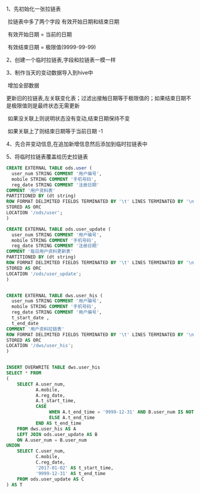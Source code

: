 

1、先初始化一张拉链表

​		拉链表中多了两个字段 有效开始日期和结束日期

​		有效开始日期 = 当前的日期

​		有效结束日期 = 极限值(9999-99-99)

2、创建一个临时拉链表,字段和拉链表一模一样

3、制作当天的变动数据导入到hive中

​		增加全部数据

​		更新旧的拉链表,左关联变化表；过滤出接触日期等于极限值的；如果结束日期不是极限值则是最终状态无需更新

​		如果没关联上则说明状态没有变动,结束日期保持不变

​		如果关联上了则结束日期等于当前日期 -1

4、先合并变动信息,在追加新增信息然后添加到临时拉链表中

5、将临时拉链表覆盖给历史拉链表

```sql
CREATE EXTERNAL TABLE ods.user (
  user_num STRING COMMENT '用户编号',
  mobile STRING COMMENT '手机号码',
  reg_date STRING COMMENT '注册日期'
COMMENT '用户资料表'
PARTITIONED BY (dt string)
ROW FORMAT DELIMITED FIELDS TERMINATED BY '\t' LINES TERMINATED BY '\n'
STORED AS ORC
LOCATION '/ods/user';
)
```

```sql
CREATE EXTERNAL TABLE ods.user_update (
  user_num STRING COMMENT '用户编号',
  mobile STRING COMMENT '手机号码',
  reg_date STRING COMMENT '注册日期'
COMMENT '每日用户资料更新表'
PARTITIONED BY (dt string)
ROW FORMAT DELIMITED FIELDS TERMINATED BY '\t' LINES TERMINATED BY '\n'
STORED AS ORC
LOCATION '/ods/user_update';
)
```

```sql

CREATE EXTERNAL TABLE dws.user_his (
  user_num STRING COMMENT '用户编号',
  mobile STRING COMMENT '手机号码',
  reg_date STRING COMMENT '用户编号',
  t_start_date ,
  t_end_date
COMMENT '用户资料拉链表'
ROW FORMAT DELIMITED FIELDS TERMINATED BY '\t' LINES TERMINATED BY '\n'
STORED AS ORC
LOCATION '/dws/user_his';
)
```

```sql

INSERT OVERWRITE TABLE dws.user_his
SELECT * FROM
(
    SELECT A.user_num,
           A.mobile,
           A.reg_date,
           A.t_start_time,
           CASE
                WHEN A.t_end_time = '9999-12-31' AND B.user_num IS NOT NULL THEN '2017-01-01'
                ELSE A.t_end_time
           END AS t_end_time
    FROM dws.user_his AS A
    LEFT JOIN ods.user_update AS B
    ON A.user_num = B.user_num
UNION
    SELECT C.user_num,
           C.mobile,
           C.reg_date,
           '2017-01-02' AS t_start_time,
           '9999-12-31' AS t_end_time
    FROM ods.user_update AS C
) AS T
```

